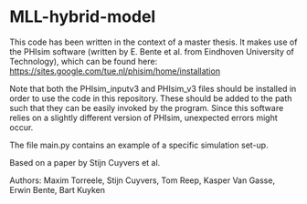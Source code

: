 # MLL-hybrid-model

This code has been written in the context of a master thesis. It makes use of the PHIsim software (written by E. Bente et al. from Eindhoven University of Technology), which can be found here:
https://sites.google.com/tue.nl/phisim/home/installation

Note that both the PHIsim_inputv3 and PHIsim_v3 files should be installed in order to use the code in this repository. These should be added to the path such that they can be easily invoked by the program. Since this software relies on a slightly different version of PHIsim, unexpected errors might occur.

The file main.py contains an example of a specific simulation set-up.

Based on a paper by Stijn Cuyvers et al.

Authors: Maxim Torreele, Stijn Cuyvers, Tom Reep, Kasper Van Gasse, Erwin Bente, Bart Kuyken
